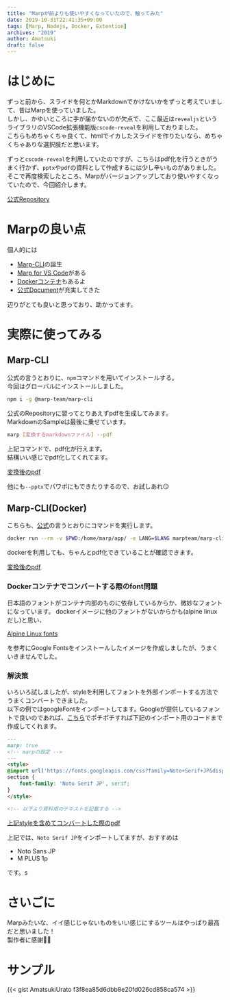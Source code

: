 ```yaml
---
title: "Marpが前よりも使いやすくなっていたので、触ってみた"
date: 2019-10-31T22:41:35+09:00
tags: [Marp, Nodejs, Docker, Extention]
archives: "2019"
author: Amatsuki
draft: false
---
```

# はじめに
ずっと前から、スライドを何とかMarkdownでかけないかをずっと考えていまして、昔はMarpを使っていました。  
しかし、かゆいところに手が届かないのが欠点で、ここ最近は`revealjs`というライブラリのVSCode拡張機能版`cscode-reveal`を利用しておりました。  
こちらもめちゃくちゃ良くて、htmlでイカしたスライドを作りたいなら、めちゃくちゃありな選択肢だと思います。

ずっと`cscode-reveal`を利用していたのですが、こちらはpdf化を行うときがうまく行かず、`pptx`や`pdf`の資料として作成するには少し辛いものがありました。そこで再度検索したところ、Marpがバージョンアップしており使いやすくなっていたので、今回紹介します。

[公式Repository](https://github.com/marp-team/marp)

# Marpの良い点
個人的には

- [Marp-CLI](https://github.com/marp-team/marp-cli)の誕生
- [Marp for VS Code](https://marketplace.visualstudio.com/items?itemName=marp-team.marp-vscode)がある
- [Dockerコンテナ](https://hub.docker.com/r/marpteam/marp-cli)もあるよ
- [公式Document](https://marpit.marp.app/)が充実してきた

辺りがとても良いと思っており、助かってます。

# 実際に使ってみる
## Marp-CLI
公式の言うとおりに、`npm`コマンドを用いてインストールする。  
今回はグローバルにインストールしました。

```bash
npm i -g @marp-team/marp-cli
```

公式のRepositoryに習ってとりあえずpdfを生成してみます。  
MarkdownのSampleは最後に乗せています。

```bash
marp [変換するmarkdownファイル] --pdf
```

上記コマンドで、pdf化が行えます。  
結構いい感じでpdf化してくれてます。

[変換後のpdf](/resources/updated-marp/marp-sample.pdf)

他にも`--pptx`でパワポにもできたりするので、お試しあれ😏

## Marp-CLI(Docker)
こちらも、[公式](https://hub.docker.com/r/marpteam/marp-cli/)の言うとおりにコマンドを実行します。

```bash
docker run --rm -v $PWD:/home/marp/app/ -e LANG=$LANG marpteam/marp-cli [変換するmarkdownファイル]
```

dockerを利用しても、ちゃんとpdf化できていることが確認できます。

[変換後のpdf](/resources/updated-marp/marp-docker-sample.pdf)


### Dockerコンテナでコンバートする際のfont問題
日本語のフォントがコンテナ内部のものに依存しているからか、微妙なフォントになっています。 
dockerイメージに他のフォントがないからかも(alpine linuxだし)と思い、

[Alpine Linux fonts](https://stackoverflow.com/questions/56937689/alpine-linux-fonts)

を参考にGoogle Fontsをインストールしたイメージを作成しましたが、うまくいきませんでした。

### 解決策
いろいろ試しましたが、styleを利用してフォントを外部インポートする方法でうまくコンバートできました。  
以下の例ではgoogleFontをインポートしてます。Googleが提供しているフォントで良いのであれば、[こちら](https://fonts.google.com/)でポチポチすれば下記のインポート用のコードまで作成してくれます。

```md
---
marp: true
<!-- marpの設定 -->
---
<style>
@import url('https://fonts.googleapis.com/css?family=Noto+Serif+JP&display=swap');
section {
    font-family: 'Noto Serif JP', serif;
}
</style>

<!-- 以下より資料用のテキストを記載する -->
```

[上記styleを含めてコンバートした際のpdf](/resources/updated-marp/marp-docker-sample-custom-font.pdf)

上記では、`Noto Serif JP`をインポートしてますが、おすすめは

- Noto Sans JP
- M PLUS 1p

です。s

# さいごに
Marpみたいな、イイ感じじゃないものをいい感じにするツールはやっぱり最高だと思いました！  
製作者に感謝🙇‍♂️

# サンプル
{{< gist AmatsukiUrato f3f8ea85d6dbb8e20fd026cd858ca574 >}}